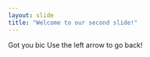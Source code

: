 ```yaml
---
layout: slide
title: "Welcome to our second slide!"
---
```

Got you bic
Use the left arrow to go back!
